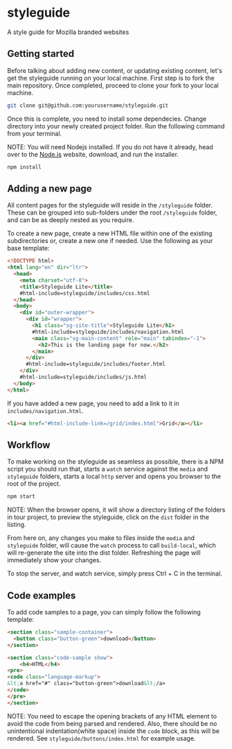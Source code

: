 # styleguide

A style guide for Mozilla branded websites

## Getting started

Before talking about adding new content, or updating existing content, let's get the styleguide running on your local machine. First step is to fork the main repository. Once completed, proceed to clone your fork to your local machine.

``` bash
git clone git@github.com:yourusername/styleguide.git
```

Once this is complete, you need to install some dependecies. Change directory into your newly created project folder. Run the following command from your terminal.

NOTE: You will need Nodejs installed. If you do not have it already, head over to the
[Node.js](https://www.nodejs.org/) website, download, and run the installer.

``` bash
npm install
```

## Adding a new page

All content pages for the styleguide will reside in the `/styleguide` folder. These can be grouped
into sub-folders under the root `/styleguide` folder, and can be as deeply nested as you require.

To create a new page, create a new HTML file within one of the existing subdirectories or, create a
new one if needed. Use the following as your base template:

``` html
<!DOCTYPE html>
<html lang="en" dir="ltr">
  <head>
    <meta charset="utf-8">
    <title>Styleguide Lite</title>
    #html-include=styleguide/includes/css.html
  </head>
  <body>
    <div id="outer-wrapper">
      <div id="wrapper">
        <h1 class="sg-site-title">Styleguide Lite</h1>
        #html-include=styleguide/includes/navigation.html
        <main class="sg-main-content" role="main" tabindex="-1">
          <h2>This is the landing page for now.</h2>
        </main>
      </div>
      #html-include=styleguide/includes/footer.html
    </div>
    #html-include=styleguide/includes/js.html
  </body>
</html>
```

If you have added a new page, you need to add a link to it in `includes/navigation.html`.

``` html
<li><a href="#html-include-link=/grid/index.html">Grid</a></li>
```

## Workflow

To make working on the styleguide as seamless as possible, there is a NPM script you should run that, starts a `watch` service against the `media` and `styleguide` folders, starts a local `http` server and opens you browser to the root of the project.

``` bash
npm start
```

NOTE: When the browser opens, it will show a directory listing of the folders in tour project, to preview the styleguide, click on the `dist` folder in the listing.

From here on, any changes you make to files inside the `media` and `styleguide` folder, will cause the `watch` process to call `build-local`, which will re-generate the site into the dist folder. Refreshing the page will immediately show your changes.

To stop the server, and watch service, simply press Ctrl + C in the terminal.

## Code examples

To add code samples to a page, you can simply follow the following template:

``` html
<section class="sample-container">
  <button class="button-green">download</button>
</section>

<section class="code-sample show">
    <h4>HTML</h4>
<pre>
<code class="language-markup">
&lt;a href="#" class="button-green">download&lt;/a>
</code>
</pre>
</section>
```

NOTE: You need to escape the opening brackets of any HTML element to avoid the code from being parsed and rendered. Also, there should be no unintentional indentation(white space) inside the `code` block, as this will be rendered. See `styleguide/buttons/index.html` for example usage.
